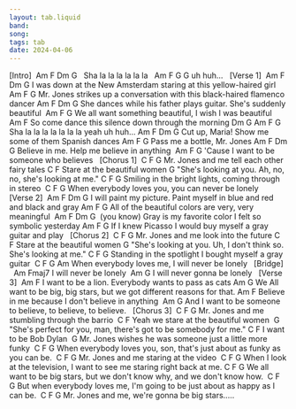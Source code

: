 ```yaml
---
layout: tab.liquid
band:
song:
tags: tab
date: 2024-04-06
---
```

[Intro]  Am F Dm G                                                  Sha la la la la la la           Am        F   G                 G uh huh...   [Verse 1]  Am                          F      Dm           G I was down at the New Amsterdam staring at this yellow-haired girl     Am                        F                     G Mr. Jones strikes up a conversation with this black-haired flamenco dancer Am                          F       Dm                      G She dances while his father plays guitar.  She's suddenly beautiful    Am               F      G We all want something beautiful, I wish I was beautiful    Am                       F So come dance this silence down through the morning Dm                  G       Am    F         G                            Sha la la la la la la la  yeah          uh huh... Am        F         Dm                   G Cut up, Maria!  Show me some of them Spanish dances Am          F       G Pass me a bottle, Mr. Jones Am           F    Dm                 G Believe in me.  Help me believe in anything  Am               F                 G 'Cause I want to be someone who believes   [Chorus 1]  C    F       G Mr. Jones and me tell each other fairy tales C                            F Stare at the beautiful women G "She's looking at you.  Ah, no, no, she's looking at me." C                  F                    G Smiling in the bright lights, coming through in stereo      C         F            G When everybody loves you, you can never be lonely   [Verse 2]  Am                  F     Dm                    G I will paint my picture.  Paint myself in blue and red and black and gray Am                         F                      G All of the beautiful colors are very, very meaningful      Am                          F         Dm     G              (you know) Gray is my favorite color I felt so symbolic yesterday Am              F                 G If I knew Picasso I would buy myself a gray guitar and play   [Chorus 2]  C   F        G Mr. Jones and me look into the future C                          F Stare at the beautiful women G "She's looking at you.  Uh, I don't think so.  She's looking at me." C                    F    G Standing in the spotlight I bought myself a gray guitar      C            F        G                  Am When everybody loves me, I will never be lonely   [Bridge]       Am          Fmaj7 I will never be lonely                   Am     G I will never gonna be lonely   [Verse 3]  Am                          F I want to be a lion.  Everybody wants to pass as cats Am                                                G We All want to be big, big stars, but we got different reasons for that. Am                               F Believe in me because I don't believe in anything     Am                                   G And I want to be someone to believe, to believe, to believe.   [Chorus 3]  C   F        G Mr. Jones and me stumbling through the barrio   C                              F Yeah we stare at the beautiful women  G "She's perfect for you, man, there's got to be somebody for me." C                    F I want to be Bob Dylan    G Mr. Jones wishes he was someone just a little more funky      C           F         G When everybody loves you, son, that's just about as funky as you can be.  C    F       G Mr. Jones and me staring at the video  C                   F               G When I look at the television, I want to see me staring right back at me. C                       F                       G We all want to be big stars, but we don't know why, and we don't know how.    C               F                        G But when everybody loves me, I'm going to be just about as happy as I can be.  C   F           G Mr. Jones and me, we're gonna be big stars.....

